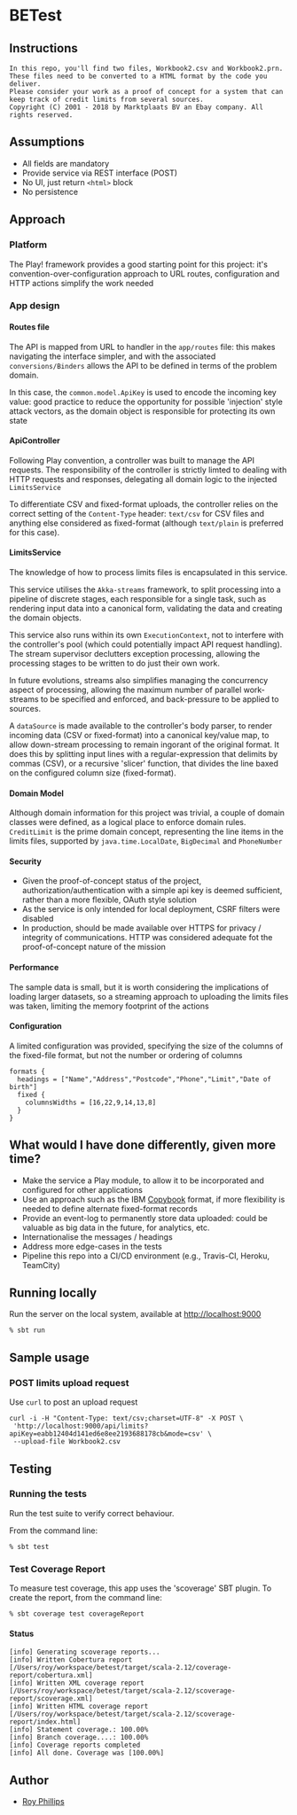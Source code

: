 # BETest

## Instructions

    In this repo, you'll find two files, Workbook2.csv and Workbook2.prn. 
    These files need to be converted to a HTML format by the code you deliver. 
    Please consider your work as a proof of concept for a system that can keep track of credit limits from several sources.
    Copyright (C) 2001 - 2018 by Marktplaats BV an Ebay company. All rights reserved.

## Assumptions
* All fields are mandatory 
* Provide service via REST interface (POST)
* No UI, just return `<html>` block
* No persistence

## Approach
### Platform
The Play! framework provides a good starting point for this project: it's convention-over-configuration approach to
URL routes, configuration and HTTP actions simplify the work needed
### App design
#### Routes file
The API is mapped from URL to handler in the `app/routes` file: this makes navigating the interface simpler,
and with the associated `conversions/Binders` allows the API to be defined in terms of the problem domain.

In this case, the `common.model.ApiKey` is used to encode the incoming key value: good practice to reduce
the opportunity for possible 'injection' style attack vectors, as the domain object is responsible for protecting
its own state
#### ApiController
Following Play convention, a controller was built to manage the API requests.  The responsibility of the controller
is strictly limted to dealing with HTTP requests and responses, delegating all domain logic to the injected 
`LimitsService`

To differentiate CSV and fixed-format uploads, the controller relies on the correct setting of the `Content-Type` header:
`text/csv` for CSV files and anything else considered as fixed-format (although `text/plain` is preferred for this case).
#### LimitsService
The knowledge of how to process limits files is encapsulated in this service.

This service utilises the `Akka-streams` framework, to split processing into a pipeline of discrete stages, each
responsible for a single task, such as rendering input data into a canonical form, validating the data and 
creating the domain objects. 

This service also runs within its own `ExecutionContext`, not to interfere with the controller's pool (which
could potentially impact API request handling).  The stream supervisor declutters exception processing, allowing
the processing stages to be written to do just their own work.  

In future evolutions, streams also simplifies managing the concurrency aspect of processing, allowing the maximum
number of parallel work-streams to be specified and enforced, and back-pressure to be applied to sources.

A `dataSource` is made available to the controller's body parser, to render incoming data (CSV or fixed-format) into
a canonical key/value map, to allow down-stream processing to remain ingorant of the original format.  It does this
by splitting input lines with a regular-expression that delimits by commas (CSV), or a recursive 'slicer' function,
that divides the line baxed on the configured column size (fixed-format).
#### Domain Model
Although domain information for this project was trivial, a couple of domain classes were defined, as a logical
place to enforce domain rules.  `CreditLimit` is the prime domain concept, representing the line items in the 
limits files, supported by `java.time.LocalDate`, `BigDecimal` and `PhoneNumber`
#### Security
* Given the proof-of-concept status of the project, authorization/authentication with a simple api key is deemed 
sufficient, rather than a more flexible, OAuth style solution
* As the service is only intended for local deployment, CSRF filters were disabled
* In production, should be made available over HTTPS for privacy / integrity of communications.  HTTP was 
considered adequate fot the proof-of-concept nature of the mission
#### Performance
The sample data is small, but it is worth considering the implications of loading larger datasets, 
so a streaming approach to uploading the limits files was taken, limiting the memory footprint of the actions
#### Configuration
A limited configuration was provided, specifying the size of the columns of the fixed-file format, but not the 
number or ordering of columns
```
formats {
  headings = ["Name","Address","Postcode","Phone","Limit","Date of birth"]
  fixed {
    columnsWidths = [16,22,9,14,13,8]
  }
}
```

## What would I have done differently, given more time?
* Make the service a Play module, to allow it to be incorporated and configured for other applications
* Use an approach such as the IBM [Copybook](https://www.ibm.com/support/knowledgecenter/en/SSLVY3_10.0.0/com.ibm.mdmhs.fstrk.gd.doc/r_Sample_Copybook_Structure.html)
format, if more flexibility is needed to define alternate fixed-format records
* Provide an event-log to permanently store data uploaded: could be valuable as big data in the future, for analytics, etc.
* Internationalise the messages / headings
* Address more edge-cases in the tests
* Pipeline this repo into a CI/CD environment (e.g., Travis-CI, Heroku, TeamCity)

## Running locally
Run the server on the local system, available at [http://localhost:9000](http://localhost:9000)
```shell
% sbt run
```

## Sample usage
### POST limits upload request
Use `curl` to post an upload request
```shell
curl -i -H "Content-Type: text/csv;charset=UTF-8" -X POST \
 'http://localhost:9000/api/limits?apiKey=eabb12404d141ed6e8ee2193688178cb&mode=csv' \
 --upload-file Workbook2.csv
```

## Testing
### Running the tests
Run the test suite to verify correct behaviour.  

From the command line:
```shell
% sbt test
```
### Test Coverage Report
To measure test coverage, this app uses the 'scoverage' SBT plugin.
To create the report, from the command line:
```shell
% sbt coverage test coverageReport
```
#### Status
```sbtshel
[info] Generating scoverage reports...
[info] Written Cobertura report [/Users/roy/workspace/betest/target/scala-2.12/coverage-report/cobertura.xml]
[info] Written XML coverage report [/Users/roy/workspace/betest/target/scala-2.12/scoverage-report/scoverage.xml]
[info] Written HTML coverage report [/Users/roy/workspace/betest/target/scala-2.12/scoverage-report/index.html]
[info] Statement coverage.: 100.00%
[info] Branch coverage....: 100.00%
[info] Coverage reports completed
[info] All done. Coverage was [100.00%]
```


## Author
* [Roy Phillips](mailto:phillips.roy@gmail.com)

